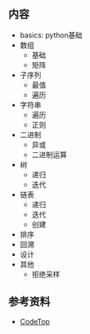 ## 内容
- basics: python基础
- 数组
    - 基础
    - 矩阵
- 子序列
    - 最值
    - 遍历
- 字符串
    - 遍历
    - 正则
- 二进制
    - 异或
    - 二进制运算
- 树
    - 递归
    - 迭代
- 链表
    - 递归
    - 迭代
    - 创建
- 排序
- 回溯
- 设计
- 其他
    - 拒绝采样

## 参考资料
- [CodeTop](https://codetop.cc/#/home)